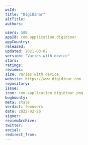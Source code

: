 ```yaml
---
wsId: 
title: "DigiDinar"
altTitle: 
authors:

users: 500
appId: com.application.digidinar
appCountry: 
released: 
updated: 2021-03-02
version: "Varies with device"
stars: 
ratings: 
reviews: 
size: Varies with device
website: https://www.digidinar.com
repository: 
issue: 
icon: com.application.digidinar.png
bugbounty: 
meta: stale
verdict: fewusers
date: 2022-02-26
signer: 
reviewArchive:
twitter: 
social:
redirect_from:
---
```



